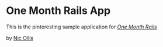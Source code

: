 # One Month Rails App   

This is the pinteresting sample application for
[*One Month Rails*](http://onemonthrails.com)

by [Nic Ollis](http://ollis.me)